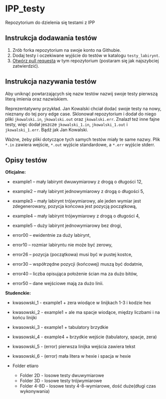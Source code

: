 # IPP_testy

Repozytorium do dzielenia się testami z IPP

## Instrukcja dodawania testów

1. Zrób forka repozytorium na swoje konto na Githubie.
2. Dodaj testy i oczekiwane wyjście do testów w katalogu `testy_labirynt`.
3. [Otwórz pull requesta](https://docs.github.com/en/pull-requests/collaborating-with-pull-requests/proposing-changes-to-your-work-with-pull-requests/creating-a-pull-request-from-a-fork) w tym repozytorium (postaram się jak najszybciej zatwierdzić).

## Instrukcja nazywania testów

Aby uniknąć powtarzających się nazw testów nazwij swoje testy pierwszą literą imienia oraz nazwiskiem.

Reprezentatywny przykład. Jan Kowalski chciał dodać swoje testy na nowy, nieznany do tej pory edge case.
Sklonował repozytorium i dodał do niego pliki `jkowalski.in`, `jkowalski.out` oraz `jkowalski.err`.
Znalazł też inne fajne testy, więc dodał jeszcze `jkowalski_1.in`, `jkowalski_1.out` i `jkowalski_1.err`.
Bądź jak Jan Kowalski.

Ważne, żeby pliki dotyczące tych samych testów miały te same nazwy. Plik `*.in` zawiera wejście, `*.out` wyjście
standardowe,  a `*.err` wyjście stderr.

## Opisy testów

**Oficjalne:**

- example1 – mały labirynt dwuwymiarowy z drogą o długości 12,

- example2 – mały labirynt jednowymiarowy z drogą o długości 5,
- example3 – mały labirynt trójwymiarowy, ale jeden wymiar jest zdegenerowany, pozycja końcowa jest pozycją początkową,
- example4 – mały labirynt trójwymiarowy z drogą o długości 4,
- example5 – duży labirynt jednowymiarowy bez drogi,
- error00 – ewidentnie za duży labirynt,
- error10 – rozmiar labiryntu nie może być zerowy,
- error26 – pozycja (początkowa) musi być w pustej kostce,
- error30 – współrzędne pozycji (końcowej) muszą być dodatnie,
- error40 – liczba opisująca położenie ścian ma za dużo bitów,
- error50 – dane wejściowe mają za dużo linii.

**Studenckie:**

- kwasowski_1 - example1 + zera wiodące w linijkach 1-3 i kodzie hex
- kwasowski_2 - example1 + ale ma spacje wiodące, między liczbami i na końcu linijki
- kwasowski_3 - example1 + tabulatory brzydkie
- kwasowski_4 - example4 + brzydkie wejście (tabulatory, spacje, zera)
- kwasowski_5 - (error) pierwsza linijka wejścia zawiera tekst
- kwasowski_6 - (error) mała litera w hexie i spacja w hexie

- Folder etiaro
  - Folder 2D - losowe testy dwuwymiarowe
  - Folder 3D - losowe testy trójwymiarowe
  - Folder 4-8D - losowe testy 4-8-wymiarowe, dość duże(długi czas wykonywania)
